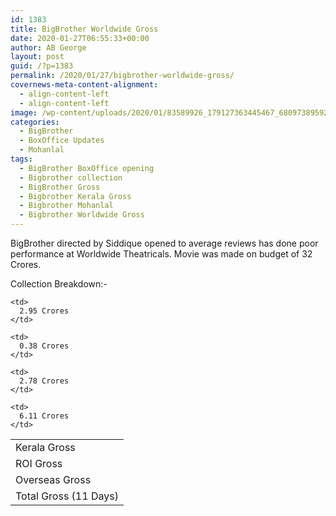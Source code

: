 ```yaml
---
id: 1383
title: BigBrother Worldwide Gross
date: 2020-01-27T06:55:33+00:00
author: AB George
layout: post
guid: /?p=1383
permalink: /2020/01/27/bigbrother-worldwide-gross/
covernews-meta-content-alignment:
  - align-content-left
  - align-content-left
image: /wp-content/uploads/2020/01/83589926_179127363445467_6809738959262842880_o.jpg
categories:
  - BigBrother
  - BoxOffice Updates
  - Mohanlal
tags:
  - BigBrother BoxOffice opening
  - Bigbrother collection
  - BigBrother Gross
  - Bigbrother Kerala Gross
  - Bigbrother Mohanlal
  - Bigbrother Worldwide Gross
---
```

BigBrother directed by Siddique opened to average reviews has done poor performance at Worldwide Theatricals. Movie was made on budget of 32 Crores.

Collection Breakdown:-

<table class="wp-block-table">
  <tr>
    <td>
      Kerala Gross
    </td>
    
    <td>
      2.95 Crores
    </td>
  </tr>
  
  <tr>
    <td>
      ROI Gross
    </td>
    
    <td>
      0.38 Crores
    </td>
  </tr>
  
  <tr>
    <td>
      Overseas Gross
    </td>
    
    <td>
      2.78 Crores
    </td>
  </tr>
  
  <tr>
    <td>
      Total Gross (11 Days)
    </td>
    
    <td>
      6.11 Crores
    </td>
  </tr>
</table>